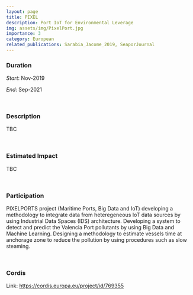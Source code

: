 ```yaml
---
layout: page
title: PIXEL 
description: Port IoT for Environmental Leverage
img: assets/img/PixelPort.jpg
importance: 3
category: European
related_publications: Sarabia_Jacome_2019, SeaporJournal
---
```


### Duration

*Start*: Nov-2019


*End*: Sep-2021 

&nbsp;

### Description
TBC



&nbsp;


### Estimated Impact
TBC


&nbsp;

### Participation
PIXELPORTS project (Maritime Ports, Big Data and IoT) developing a methodology to integrate data from heteregeneous IoT data sources by using Industrial Data Spaces (IDS) architecture. Developing a system to detect and predict the Valencia Port pollutants by using Big Data and Machine Learning. Designing a methodology to estimate vessels time at anchorage zone to reduce the pollution by using procedures such as slow steaming. 



&nbsp;

### Cordis
Link: https://cordis.europa.eu/project/id/769355

&nbsp;

